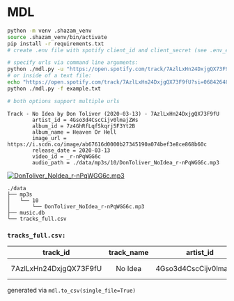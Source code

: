 # MDL

```bash
python -m venv .shazam_venv
source .shazam_venv/bin/activate
pip install -r requirements.txt
# create .env file with spotify client_id and client_secret (see .env_example)
```

```bash
# specify urls via command line arguments: 
python ./mdl.py -u "https://open.spotify.com/track/7AzlLxHn24DxjgQX73F9fU?si=0684264878094a00"
# or inside of a text file:
echo "https://open.spotify.com/track/7AzlLxHn24DxjgQX73F9fU?si=0684264878094a00" > example.txt
python ./mdl.py -f example.txt

# both options support multiple urls
```
```
Track - No Idea by Don Toliver (2020-03-13) - 7AzlLxHn24DxjgQX73F9fU
        artist_id = 4Gso3d4CscCijv0lmajZWs
        album_id = 7z4GhRfLqfSkqrj5F3Yt2B
        album_name = Heaven Or Hell
        image_url = https://i.scdn.co/image/ab67616d0000b27345190a074bef3e8ce868b60c
        release_date = 2020-03-13
        video_id = _r-nPqWGG6c
        audio_path = ./data/mp3s/10/DonToliver_NoIdea_r-nPqWGG6c.mp3
```

[![DonToliver_NoIdea_r-nPqWGG6c.mp3](https://img.youtube.com/vi/_r-nPqWGG6c/0.jpg)](https://www.youtube.com/watch?v=_r-nPqWGG6c)

```
./data
├── mp3s
│   └── 10
│       └── DonToliver_NoIdea_r-nPqWGG6c.mp3
├── music.db
└── tracks_full.csv
```

### `tracks_full.csv:`
|track_id|track_name|artist_id|artist_name|album_id|album_name|release_date|image_url|video_id|audio_path|
|:------:|:--------:|:-------:|:---------:|:------:|:--------:|:----------:|:-------:|:------:|:--------:|
|7AzlLxHn24DxjgQX73F9fU|No Idea|4Gso3d4CscCijv0lmajZWs|Don Toliver|7z4GhRfLqfSkqrj5F3Yt2B|Heaven Or Hell|2020-03-13|https://i.scdn.co/image/ab67616d0000b27345190a074bef3e8ce868b60c|_r-nPqWGG6c|./data/mp3s/10/DonToliver_NoIdea_r-nPqWGG6c.mp3|

generated via `mdl.to_csv(single_file=True)`